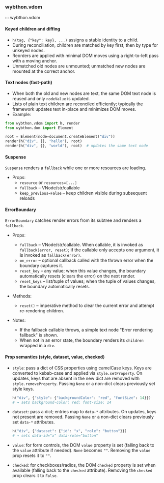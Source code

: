 ### wybthon.vdom

::: wybthon.vdom

#### Keyed children and diffing

- `h(tag, {"key": key}, ...)` assigns a stable identity to a child.
- During reconciliation, children are matched by key first, then by type for unkeyed nodes.
- Reorders are applied with minimal DOM moves using a right-to-left pass with a moving anchor.
- Unmatched old nodes are unmounted; unmatched new nodes are mounted at the correct anchor.

#### Text nodes (fast-path)

- When both the old and new nodes are text, the same DOM text node is reused and only `nodeValue` is updated.
- Lists of plain text children are reconciled efficiently; typically the framework updates text in-place and minimizes DOM moves.
- Example:

```python
from wybthon.vdom import h, render
from wybthon.dom import Element

root = Element(node=document.createElement("div"))
render(h("div", {}, "hello"), root)
render(h("div", {}, "world"), root)  # updates the same text node
```

#### Suspense

`Suspense` renders a `fallback` while one or more resources are loading.

- Props:
  - `resource` or `resources=[...]`
  - `fallback` – VNode/str/callable
  - `keep_previous=False` – keep children visible during subsequent reloads

#### ErrorBoundary

`ErrorBoundary` catches render errors from its subtree and renders a `fallback`.

- Props:
  - `fallback` – VNode/str/callable. When callable, it is invoked as `fallback(error, reset)`; if the callable only accepts one argument, it is invoked as `fallback(error)`.
  - `on_error` – optional callback called with the thrown error when the boundary captures it.
  - `reset_key` – any value; when this value changes, the boundary automatically resets (clears the error) on the next render.
  - `reset_keys` – list/tuple of values; when the tuple of values changes, the boundary automatically resets.

- Methods:
  - `reset()` – imperative method to clear the current error and attempt re-rendering children.

- Notes:
  - If the fallback callable throws, a simple text node "Error rendering fallback" is shown.
  - When not in an error state, the boundary renders its `children` wrapped in a `div`.

#### Prop semantics (style, dataset, value, checked)

- `style`: pass a dict of CSS properties using camelCase keys. Keys are converted to kebab-case and applied via `style.setProperty`. On updates, keys that are absent in the new dict are removed with `style.removeProperty`. Passing `None` or a non-dict clears previously set style keys.

  ```python
  h("div", {"style": {"backgroundColor": "red", "fontSize": 14}})
  # → sets background-color: red; font-size: 14
  ```

- `dataset`: pass a dict; entries map to `data-*` attributes. On updates, keys not present are removed. Passing `None` or a non-dict clears previously set `data-*` attributes.

  ```python
  h("div", {"dataset": {"id": "x", "role": "button"}})
  # → sets data-id="x" data-role="button"
  ```

- `value`: for form controls, the DOM `value` property is set (falling back to the `value` attribute if needed). `None` becomes `""`. Removing the `value` prop resets it to `""`.

- `checked`: for checkboxes/radios, the DOM `checked` property is set when available (falling back to the `checked` attribute). Removing the `checked` prop clears it to `False`.
